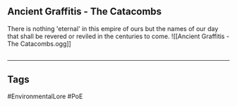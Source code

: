 ## Ancient Graffitis - The Catacombs
There is nothing 'eternal' in this empire of ours but the names of our day that shall be revered or reviled in the centuries to come.
![[Ancient Graffitis - The Catacombs.ogg]]

##
---
## Tags
#EnvironmentalLore
#PoE 